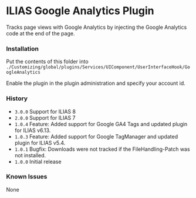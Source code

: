 # ILIAS Google Analytics Plugin

Tracks page views with Google Analytics by injecting the Google Analytics code at the end of the page.

### Installation
Put the contents of this folder into
`./Customizing/global/plugins/Services/UIComponent/UserInterfaceHook/GoogleAnalytics`

Enable the plugin in the plugin administration and specify your account id.

### History
- `3.0.0` Support for ILIAS 8
- `2.0.0` Support for ILIAS 7
- `1.0.4` Feature: Added support for Google GA4 Tags and updated plugin for ILIAS v6.13.
- `1.0.3` Feature: Added support for Google TagManager and updated plugin for ILIAS v5.4.
- `1.0.1` Bugfix: Downloads were not tracked if the FileHandling-Patch was not installed.
- `1.0.0` Initial release


### Known Issues
None
